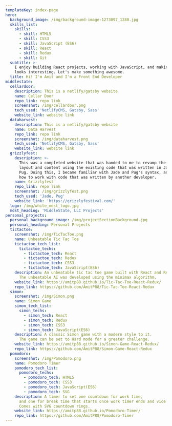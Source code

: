 ```yaml
---
templateKey: index-page
hero:
  background_image: /img/background-image-1273097_1280.jpg
  skills_list:
    skills:
      - skill: HTML5
      - skill: CSS3
      - skill: JavaScript (ES6)
      - skill: React
      - skill: Redux
      - skill: Git
  subtitle: >-
    I enjoy building React projects, working with JavaScript, and making UI that
    looks interesting. Let's make something awesome.
  title: Hi! I'm Amit and I'm a Front End Developer
middlestate:
  cellardoor:
    description: This is a netlify/gatsby website
    name: Cellar Door
    repo_link: repo link
    screenshot: /img/cellardoor.png
    tech_used: 'NetlifyCMS, Gatsby, Sass'
    website_link: website link
  dataharvest:
    description: This is a netlify/gatsby website
    name: Data Harvest
    repo_link: repo link
    screenshot: /img/dataharvest.png
    tech_used: 'NetlifyCMS, Gatsby, Sass'
    website_link: website link
  grizzlyfest:
    description: >-
      This was a completed website that was handed to me to revamp the homepage
      layout and content using the existing code that was written in Jade and
      Pug. Doing this, I became familiar with Jade and Pug's syntax, and learned
      how to work with code that was written by another developer. 
    name: Grizzlyfest
    repo_link: repo link
    screenshot: /img/grizzlyfest.png
    tech_used: 'Jade, Pug'
    website_link: 'https://grizzlyfestival.com/'
  logo: /img/white_mdst_logo.jpg
  mdst_heading: 'MiddleState, LLC Projects'
personal_projects:
  personal_background_image: /img/projectSectionBackground.jpg
  personal_heading: Personal Projects
  tictactoe:
    screenshot: /img/TicTacToe.png
    name: Unbeatable Tic Tac Toe
    tictactoe_tech_list:
      tictactoe_techs:
        - tictactoe_tech: React
        - tictactoe_tech: Redux
        - tictactoe_tech: CSS3
        - tictactoe_tech: JavaScript(ES6)
    description: An unbeatable tic tac toe game built with React and Redux.
      The unbeatable AI was developed using the minimax algorithm.
    website_link: https://amitp88.github.io/Tic-Tac-Toe-React-Redux/
    repo_link: https://github.com/AmitP88/Tic-Tac-Toe-React-Redux
  simon:
    screenshot: /img/Simon.png
    name: Simon Game
    simon_tech_list:
      simon_techs:
        - simon_tech: React
        - simon_tech: Redux
        - simon_tech: CSS3
        - simon_tech: JavaScript(ES6)
    description: A classic Simon game with a modern style to it.
      The game can be set to Hard mode for a greater challenge.
    website_link: https://amitp88.github.io/Simon-Game-React-Redux/
    repo_link: https://github.com/AmitP88/Simon-Game-React-Redux
  pomodoro:
    screenshot: /img/Pomodoro.png
    name: Pomodoro Timer
    pomodoro_tech_list:
      pomodoro_techs:
        - pomodoro_tech: HTML5
        - pomodoro_tech: CSS3
        - pomodoro_tech: JavaScript(ES6)
        - pomodoro_tech: SVG
    description: A timer to set one countdown for work time,
      and one for break time that starts once work timer ends and vice versa.
      Comes with SVG countdown rings.
    website_link: https://amitp88.github.io/Pomodoro-Timer/
    repo_link: https://github.com/AmitP88/Pomodoro-Timer
---
```


